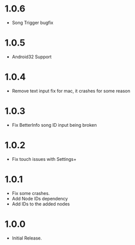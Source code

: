 # 1.0.6
- Song Trigger bugfix

# 1.0.5
- Android32 Support

# 1.0.4
- Remove text input fix for mac, it crashes for some reason

# 1.0.3
- Fix BetterInfo song ID input being broken

# 1.0.2
- Fix touch issues with Settings+

# 1.0.1
- Fix some crashes.
- Add Node IDs dependency
- Add IDs to the added nodes

# 1.0.0
- Initial Release.

